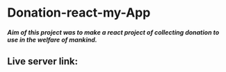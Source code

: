 # Donation-react-my-App

##### Aim of this project was to make a react project of collecting donation to use in the welfare of mankind.

## Live server link: 
